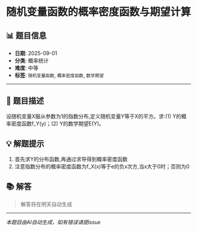 # 随机变量函数的概率密度函数与期望计算

## 📊 题目信息

- **日期**: 2025-09-01
- **分类**: 概率统计
- **难度**: 中等
- **标签**: `随机变量函数`, `概率密度函数`, `数学期望`

---

## 📝 题目描述

设随机变量X服从参数为1的指数分布,定义随机变量Y等于X的平方。求:(1) Y的概率密度函数f_Y(y)；(2) Y的数学期望E(Y)。

## 💡 解题提示

1. 首先求Y的分布函数,再通过求导得到概率密度函数
2. 注意指数分布的概率密度函数为f_X(x)等于e的负x次方,当x大于0时；否则为0

## 📚 解答

> 解答将在明天自动生成

---

*本题目由AI自动生成，如有错误请提issue*

